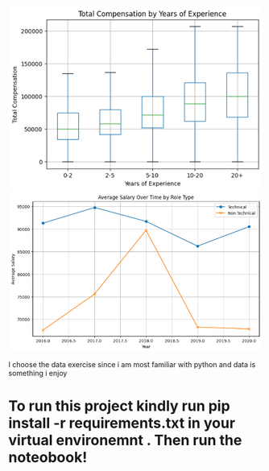 ![alt text](image.png)
![alt text](image-1.png)

I choose the data exercise since i am most familiar with python and data is something i enjoy

# To run this project kindly run  pip install -r requirements.txt in your virtual environemnt . Then run the noteobook!

